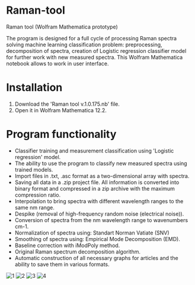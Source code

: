 # Raman-tool
Raman tool (Wolfram Mathematica prototype) 

The program is designed for a full cycle of processing Raman spectra solving machine learning classification problem: preprocessing, decomposition of spectra, creation of Logistic regression classifier model for further work with new measured spectra.
This Wolfram Mathematica notebook allows to work in user interface.

# Installation
1. Download the 'Raman tool v.1.0.175.nb' file.
2. Open it in Wolfram Mathematica 12.2.

# Program functionality
- Classifier training and measurement classification using 'Logistic regression' model.
- The ability to use the program to classify new measured spectra using trained models.
- Import files in .txt, .asc format as a two-dimensional array with spectra.
- Saving all data in a .zip project file. All information is converted into binary format and compressed in a zip archive with the maximum compression ratio.
- Interpolation to bring spectra with different wavelength ranges to the same nm range.
- Despike (removal of high-frequency random noise (electrical noise)).
- Conversion of spectra from the nm wavelength range to wavenumbers cm-1.
- Normalization of spectra using: Standart Norman Vatiate (SNV)
- Smoothing of spectra using: Empirical Mode Decomposition (EMD).
- Baseline correction with iModPoly method.
- Original Raman spectrum decomposition algorithm.
- Automatic construction of all necessary graphs for articles and the ability to save them in various formats.

![1](https://github.com/DarkMatro/Raman-tool-Wolfram-Mathematica/assets/113565324/e8635ce6-5896-4edc-a3c3-a46a48560714)
![2](https://github.com/DarkMatro/Raman-tool-Wolfram-Mathematica/assets/113565324/37009545-84a1-43ef-a736-e27ac1d7a019)
![3](https://github.com/DarkMatro/Raman-tool-Wolfram-Mathematica/assets/113565324/3c67433c-c5e6-40fc-9e8f-c4e24dc0654c)
![4](https://github.com/DarkMatro/Raman-tool-Wolfram-Mathematica/assets/113565324/2b93c0bc-9ce6-4a8f-a604-e3853b3bb963)
